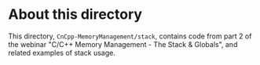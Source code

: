 # About this directory

This directory, `CnCpp-MemoryManagement/stack`, contains code from part 2 of the webinar "C/C++ Memory Management - The Stack & Globals", and related examples of stack usage.

